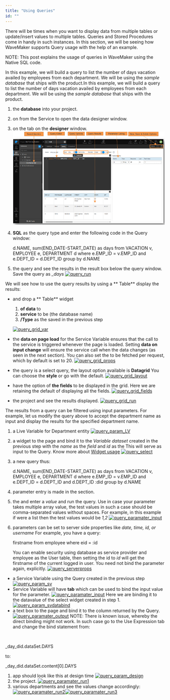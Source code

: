 ```yaml
---
title: "Using Queries"
id: ""
---
```


There will be times when you want to display data from multiple tables or update/insert values to multiple tables. Queries and Stored Procedures come in handy in such instances. In this section, we will be seeing how WaveMaker supports Query usage with the help of an example.

NOTE: This post explains the usage of queries in WaveMaker using the Native SQL code.

In this example, we will build a query to list the number of days vacation availed by employees from each department. We will be using the _sample database_ that ships with the product.In this example, we will build a query to list the number of days vacation availed by employees from each department. We will be using the _sample database_ that ships with the product.

1. the **database** into your project.
2. on from the Service to open the data designer window.
3. on the tab on the **designer** window. [![query_tab](../assets/query_tab.png)](../assets/query_tab.png)
4. **SQL** as the query type and enter the following code in the Query window:
    
     d.NAME, sum(END\_DATE-START\_DATE) as days 
    from VACATION v, EMPLOYEE e, DEPARTMENT d 
    where e.EMP\_ID = v.EMP\_ID and e.DEPT\_ID = d.DEPT\_ID 
    group by d.NAME
    
5. the query and see the results in the result box below the query window. Save the query as _\_days_ [![query_run](../assets/query_run.png)](../assets/query_run.png)

We will see how to use the query results by using a ** Table** display the results:

- and drop a ** Table** widget
    
    1. **of data** to
    2. **service** to be (the database name)
    3. **/Type** as the saved in the previous step
    
    [![query_grid_var](../assets/query_grid_var.png)](../assets/query_grid_var.png)
- the **data on page load** for the Service Variable ensures that the call to the service is triggered whenever the page is loaded. Setting **data on input change** will ensure the service call when the data changes (as seen in the next section). You can also set the to be fetched per request, which by default is set to 20. [![query_grid_props](../assets/query_grid_props.png)](../assets/query_grid_props.png)
- the query is a select query, the layout option available is **Datagrid** You can choose the **style** or go with the default. [![query_grid_layout](../assets/query_grid_layout.png)](../assets/query_grid_layout.png)
- have the option of **the fields** to be displayed in the grid. Here we are retaining the default of displaying all the fields. [![query_grid_fields](../assets/query_grid_fields.png)](../assets/query_grid_fields.png)
- the project and see the results displayed. [![query_grid_run](../assets/query_grid_run.png)](../assets/query_grid_run.png)

The results from a query can be filtered using input parameters. For example, let us modify the query above to accept the department name as input and display the results for the specified department name.

1. a Live Variable for Department entity [![query_param_LV](../assets/query_param_LV.png)](../assets/query_param_LV.png)
2. a widget to the page and bind it to the _Variable dataset_ created in the previous step with the _name_ as the _field_ and _id_ as the This will serve as input to the Query. Know more about [Widget usage](/learn/selection-widgets/) [![query_select](../assets/query_select.png)](../assets/query_select.png)
3. a new query thus:
    
     d.NAME, sum(END\_DATE-START\_DATE) as days 
    from VACATION v, EMPLOYEE e, DEPARTMENT d 
    where e.EMP\_ID = v.EMP\_ID and e.DEPT\_ID = d.DEPT\_ID and d.DEPT\_ID :did
    group by d.NAME
    
4. parameter entry is made in the section.
5. the and enter a _value_ and run the query. Use in case your parameter takes multiple array value, the test values in such a case should be comma-separated values without spaces. For example, in this example if were a list then the test values would be _1,2_ [![query_paramater_input](../assets/query_paramater_input.png)](../assets/query_paramater_input.png)
6. parameters can be set to server side properties like _date, time, id, or username_ For example, you have a query:
    
     firstname 
    from employee where eid = :id
    
    You can enable security using database as service provider and employee as the User table, then setting the id to _id_ will get the firstname of the current logged in user. You need not bind the parameter again, explicitly. [![query_serverprops](../assets/query_serverprops.png)](../assets/query_serverprops.png)

- a Service Variable using the Query created in the previous step [![query_param_sv](../assets/query_param_sv.png)](../assets/query_param_sv.png)
- Service Variable will have **tab** which can be used to bind the input value for the parameter. [![query_paramater_input](../assets/query_paramater_input.png)](../assets/query_paramater_input.png) Here we are binding it to the datavalue of the select widget created in step 1. [![query_param_svdatabind](../assets/query_param_svdatabind.png)](../assets/query_param_svdatabind.png)
- a text box to the page and bind it to the column returned by the Query. [![query_paramater_output](../assets/query_paramater_output.png)](../assets/query_paramater_output.png) NOTE: There is known issue, whereby the direct binding might not work. In such case go to the Use Expression tab and change the bind statement from:

 

\_day\_did.dataSet.DAYS

to:

\_day\_did.dataSet.content\[0\].DAYS

1. app should look like this at design time [![query_param_design](../assets/query_param_design.png)](../assets/query_param_design.png)
2. the project. [![query_paramater_run1](../assets/query_paramater_run1.png)](../assets/query_paramater_run1.png)
3. various departments and see the values change accordingly: [![query_paramater_run2](../assets/query_paramater_run2.png)](../assets/query_paramater_run2.png)[![query_paramater_run3](../assets/query_paramater_run3.png)](../assets/query_paramater_run3.png)
